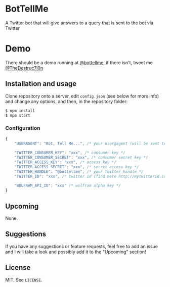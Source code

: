 # BotTellMe
A Twitter bot that will give answers to a query that is sent to the bot via Twitter

# Demo
There should be a demo running at [@bottellme](https://twitter.com/bottellme), if there isn't, tweet me [@TheDestruc7i0n](https://twitter.com/thedestruc7i0n)

## Installation and usage

Clone repository onto a server, edit ```config.json``` (see below for more info) and change any options, and then, in the repository folder:
```sh
$ npm install
$ npm start
```

### Configuration
```js
{
    "USERAGENT": "Bot, Tell Me...", /* your usergagent (will be sent to duckduckgo) */
    
    "TWITTER_CONSUMER_KEY": "xxx", /* consumer key */
    "TWITTER_CONSUMER_SECRET": "xxx", /* consumer secret key */
    "TWITTER_ACCESS_KEY": "xxx", /* access key */
    "TWITTER_ACCESS_SECRET": "xxx", /* secret access key */
    "TWITTER_HANDLE": "@bottellme", /* your twitter handle */
    "TWITTER_ID": "xxx", /* twitter id (find here http://mytwitterid.com/) */
    
    "WOLFRAM_API_ID": "xxx" /* wolfram alpha key */
}
```

## Upcoming
None.

## Suggestions
If you have any suggestions or feature requests, feel free to add an issue and I will take a look and possibly add it to the "Upcoming" section!

## License

MIT. See `LICENSE`.
